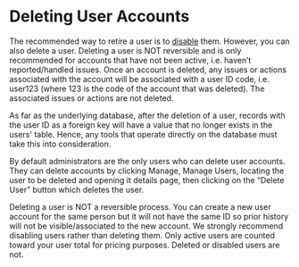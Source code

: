# Deleting User Accounts

The recommended way to retire a user is to [disable](https://support.mantishub.com/user_management/disable_accounts#disabling-user-accounts) them. However, you can also delete a user.  Deleting a user is NOT reversible and is only recommended for accounts that have not been active, i.e. haven’t reported/handled issues. Once an account is deleted, any issues or actions associated with the account will be associated with a user ID code, i.e. user123 (where 123 is the code of the account that was deleted). The associated issues or actions are not deleted.

As far as the underlying database, after the deletion of a user, records with the user ID as a foreign key will have a value that no longer exists in the users' table. Hence, any tools that operate directly on the database must take this into consideration.

By default administrators are the only users who can delete user accounts. They can delete accounts by clicking Manage, Manage Users, locating the user to be deleted and opening it details page, then clicking on the “Delete User” button which deletes the user.

Deleting a user is NOT a reversible process. You can create a new user account for the same person but it will not have the same ID so prior history will not be visible/associated to the new account. We strongly recommend disabling users rather than deleting them. Only active users are counted toward your user total for pricing purposes. Deleted or disabled users are not.  

